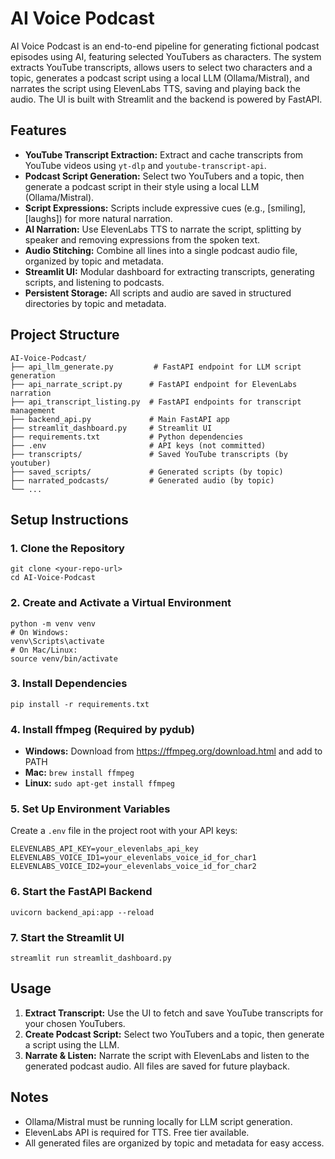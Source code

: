 # AI Voice Podcast

AI Voice Podcast is an end-to-end pipeline for generating fictional podcast episodes using AI, featuring selected YouTubers as characters. The system extracts YouTube transcripts, allows users to select two characters and a topic, generates a podcast script using a local LLM (Ollama/Mistral), and narrates the script using ElevenLabs TTS, saving and playing back the audio. The UI is built with Streamlit and the backend is powered by FastAPI.

## Features
- **YouTube Transcript Extraction:** Extract and cache transcripts from YouTube videos using `yt-dlp` and `youtube-transcript-api`.
- **Podcast Script Generation:** Select two YouTubers and a topic, then generate a podcast script in their style using a local LLM (Ollama/Mistral).
- **Script Expressions:** Scripts include expressive cues (e.g., [smiling], [laughs]) for more natural narration.
- **AI Narration:** Use ElevenLabs TTS to narrate the script, splitting by speaker and removing expressions from the spoken text.
- **Audio Stitching:** Combine all lines into a single podcast audio file, organized by topic and metadata.
- **Streamlit UI:** Modular dashboard for extracting transcripts, generating scripts, and listening to podcasts.
- **Persistent Storage:** All scripts and audio are saved in structured directories by topic and metadata.

## Project Structure
```
AI-Voice-Podcast/
├── api_llm_generate.py         # FastAPI endpoint for LLM script generation
├── api_narrate_script.py      # FastAPI endpoint for ElevenLabs narration
├── api_transcript_listing.py  # FastAPI endpoints for transcript management
├── backend_api.py             # Main FastAPI app
├── streamlit_dashboard.py     # Streamlit UI
├── requirements.txt           # Python dependencies
├── .env                       # API keys (not committed)
├── transcripts/               # Saved YouTube transcripts (by youtuber)
├── saved_scripts/             # Generated scripts (by topic)
├── narrated_podcasts/         # Generated audio (by topic)
└── ...
```

## Setup Instructions

### 1. Clone the Repository
```
git clone <your-repo-url>
cd AI-Voice-Podcast
```

### 2. Create and Activate a Virtual Environment
```
python -m venv venv
# On Windows:
venv\Scripts\activate
# On Mac/Linux:
source venv/bin/activate
```

### 3. Install Dependencies
```
pip install -r requirements.txt
```

### 4. Install ffmpeg (Required by pydub)
- **Windows:** Download from https://ffmpeg.org/download.html and add to PATH
- **Mac:** `brew install ffmpeg`
- **Linux:** `sudo apt-get install ffmpeg`

### 5. Set Up Environment Variables
Create a `.env` file in the project root with your API keys:
```
ELEVENLABS_API_KEY=your_elevenlabs_api_key
ELEVENLABS_VOICE_ID1=your_elevenlabs_voice_id_for_char1
ELEVENLABS_VOICE_ID2=your_elevenlabs_voice_id_for_char2
```

### 6. Start the FastAPI Backend
```
uvicorn backend_api:app --reload
```

### 7. Start the Streamlit UI
```
streamlit run streamlit_dashboard.py
```

## Usage
1. **Extract Transcript:** Use the UI to fetch and save YouTube transcripts for your chosen YouTubers.
2. **Create Podcast Script:** Select two YouTubers and a topic, then generate a script using the LLM.
3. **Narrate & Listen:** Narrate the script with ElevenLabs and listen to the generated podcast audio. All files are saved for future playback.

## Notes
- Ollama/Mistral must be running locally for LLM script generation.
- ElevenLabs API is required for TTS. Free tier available.
- All generated files are organized by topic and metadata for easy access.
